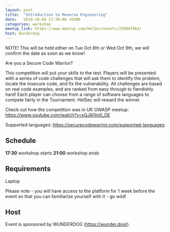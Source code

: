 ```yaml
---
layout: post
title:  "Introduction to Reverse Engineering"
date:   2019-10-08 17:30:00 +0300
categories: workshop
meetup_link: https://www.meetup.com/HelSec/events/259847064/
host: Wunderdog
---
```

NOTE! This will be held either on Tue Oct 8th or Wed Oct 9th, we will confirm the date as soon as we know!

Are you a Secure Code Warrior?

This competition will put your skills to the test. Players will be presented with a series of code challenges that will ask them to identify the problem, locate the insecure code, and fix the vulnerability. All challenges are based on real code examples, and are ranked from easy through to fiendishly hard! Each player can choose from a range of software languages to compete fairly in the Tournament. HelSec will reward the winner.

Check out how the competition was in UK OWASP meetup:
https://www.youtube.com/watch?v=xQJAl1m0_DE

Supported languages:
https://securecodewarrior.com/supported-languages

## Schedule 

**17:30** workshop starts
**21:00** workshop ends

## Requirements
Laptop

Please note - you will have access to the platform for 1 week before the event so that you can familiarize yourself with it - go wild!

## Host

Event is sponsored by WUNDERDOG (https://wunder.dog/).